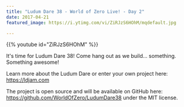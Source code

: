 ```yaml
---
title: "Ludum Dare 38 - World of Zero Live! - Day 2"
date: 2017-04-21
featured_image: https://i.ytimg.com/vi/ZiRJzS6HOhM/mqdefault.jpg

---
```


{{% youtube id="ZiRJzS6HOhM" %}}

It's time for Ludum Dare 38! Come hang out as we build... something. Something awesome!

Learn more about the Ludum Dare or enter your own project here: https://ldjam.com

The project is open source and will be available on GitHub here: https://github.com/WorldOfZero/LudumDare38 under the MIT license.
